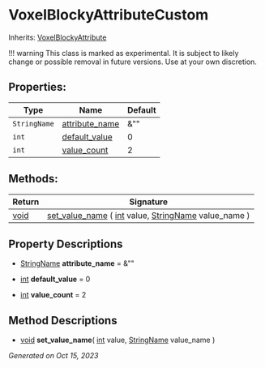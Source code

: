 # VoxelBlockyAttributeCustom

Inherits: [VoxelBlockyAttribute](VoxelBlockyAttribute.md)

!!! warning
    This class is marked as experimental. It is subject to likely change or possible removal in future versions. Use at your own discretion.


## Properties: 


Type          | Name                                 | Default 
------------- | ------------------------------------ | --------
`StringName`  | [attribute_name](#i_attribute_name)  | &""     
`int`         | [default_value](#i_default_value)    | 0       
`int`         | [value_count](#i_value_count)        | 2       
<p></p>

## Methods: 


Return     | Signature                                                                                                                                                                                                          
---------- | -------------------------------------------------------------------------------------------------------------------------------------------------------------------------------------------------------------------
[void](#)  | [set_value_name](#i_set_value_name) ( [int](https://docs.godotengine.org/en/stable/classes/class_int.html) value, [StringName](https://docs.godotengine.org/en/stable/classes/class_stringname.html) value_name )  
<p></p>

## Property Descriptions

- [StringName](https://docs.godotengine.org/en/stable/classes/class_stringname.html)<span id="i_attribute_name"></span> **attribute_name** = &""


- [int](https://docs.godotengine.org/en/stable/classes/class_int.html)<span id="i_default_value"></span> **default_value** = 0


- [int](https://docs.godotengine.org/en/stable/classes/class_int.html)<span id="i_value_count"></span> **value_count** = 2


## Method Descriptions

- [void](#)<span id="i_set_value_name"></span> **set_value_name**( [int](https://docs.godotengine.org/en/stable/classes/class_int.html) value, [StringName](https://docs.godotengine.org/en/stable/classes/class_stringname.html) value_name ) 


_Generated on Oct 15, 2023_
